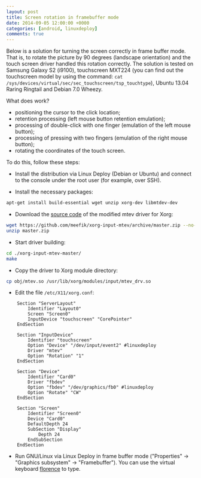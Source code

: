 ```yaml
---
layout: post
title: Screen rotation in framebuffer mode
date: 2014-09-05 12:00:00 +0000
categories: [android, linuxdeploy]
comments: true
---
```


Below is a solution for turning the screen correctly in frame buffer mode. That is, to rotate the picture by 90 degrees (landscape orientation) and the touch screen driver handled this rotation correctly. The solution is tested on Samsung Galaxy S2 (i9100), touchscreen MXT224 (you can find out the touchscreen model by using the command: `cat /sys/devices/virtual/sec/sec_touchscreen/tsp_touchtype`), Ubuntu 13.04 Raring Ringtail and Debian 7.0 Wheezy.

What does work?

- positioning the cursor to the click location;
- retention processing (left mouse button retention emulation);
- processing of double-click with one finger (emulation of the left mouse button);
- processing of pressing with two fingers (emulation of the right mouse button);
- rotating the coordinates of the touch screen.

<!--more-->

To do this, follow these steps:

- Install the distribution via Linux Deploy (Debian or Ubuntu) and connect to the console under the root user (for example, over SSH).

- Install the necessary packages:
```sh
apt-get install build-essential wget unzip xorg-dev libmtdev-dev
```

- Download the [source code](https://github.com/meefik/xorg-input-mtev) of the modified mtev driver for Xorg:
```sh
wget https://github.com/meefik/xorg-input-mtev/archive/master.zip --no-check-certificate
unzip master.zip
```

- Start driver building:
```sh
cd ./xorg-input-mtev-master/
make
```

- Copy the driver to Xorg module directory:
```sh
cp obj/mtev.so /usr/lib/xorg/modules/input/mtev_drv.so
```

- Edit the file `/etc/X11/xorg.conf`:
```
    Section "ServerLayout"
        Identifier "Layout0"
        Screen "Screen0"
        InputDevice "touchscreen" "CorePointer"
    EndSection

    Section "InputDevice"
        Identifier "touchscreen"
        Option "Device" "/dev/input/event2" #linuxdeploy
        Driver "mtev"
        Option "Rotation" "1"
    EndSection

    Section "Device"
        Identifier "Card0"
        Driver "fbdev"
        Option "fbdev" "/dev/graphics/fb0" #linuxdeploy
        Option "Rotate" "CW"
    EndSection

    Section "Screen"
        Identifier "Screen0"
        Device "Card0"
        DefaultDepth 24
        SubSection "Display"
            Depth 24
        EndSubSection
    EndSection
```

- Run GNU/Linux via Linux Deploy in frame buffer mode ("Properties" -> "Graphics subsystem" -> "Framebuffer"). You can use the virtual keyboard [florence](https://packages.debian.org/search?keywords=florence) to type.
